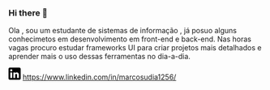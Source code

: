 ### Hi there 👋

<!--
**marcosvinirocha/marcosvinirocha** is a ✨ _special_ ✨ repository because its `README.md` (this file) appears on your GitHub profile.

Here are some ideas to get you started:

- 🔭 I’m currently working on ...
- 🌱 I’m currently learning ...
- 👯 I’m looking to collaborate on ...
- 🤔 I’m looking for help with ...
- 💬 Ask me about ...
- 📫 How to reach me: ...
- 😄 Pronouns: ...
- ⚡ Fun fact: ...
-->

Ola , sou um estudante de sistemas de informação , já posuo alguns conhecimetos em desenvolvimento em front-end e back-end. Nas horas vagas procuro estudar frameworks UI para criar projetos mais detalhados e aprender mais o uso dessas ferramentas no dia-a-dia.

![logo.png](https://raw.githubusercontent.com/marcosvinirocha/marcosvinirocha/master/logo.png) https://www.linkedin.com/in/marcosudia1256/
